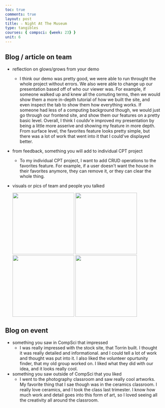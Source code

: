 ```yaml
---
toc: true
comments: true
layout: post
title: ☆ Night At The Museum 
type: tangibles
courses: { compsci: {week: 23} }
unit: 6
---
```


## Blog / article on team

- reflection on glows/grows from your demo
    - I think our demo was pretty good, we were able to run throught the whole project without errors. We also were able to change up our presentation based off of who our viewer was. For example, if someone walked up and knew all the comuting terms, then we would show them a more in-depth tutorial of how we built the site, and even inspect the tab to show them how everything works. If someone had less of a computing background though, we would just go through our frontend site, and show them our features on a pretty basic level. Overall, I think I couldv'e improved my presentation by being a little more asserive and showing my feature in more depth. From surface level, the favorites feature looks pretty simple, but there was a lot of work that went into it that I could've displayed better. 
- from feedback, something you will add to individual CPT project
    - To my individual CPT project, I want to add CRUD operations to the favorites feature. For example, if a user doesn't want the house in their favorites anymore, they can remove it, or they can clear the whole thing. 
- visuals or pics of team and people you talked

    <img height = 200px src= "https://github.com/nighthawkcoders/teacher_portfolio/assets/39902320/9a17c027-32fe-4f5d-ab96-2b4bf69907c9">
    <img height = 200px src="https://github.com/nighthawkcoders/teacher_portfolio/assets/39902320/43cb4aac-68bd-4fd5-8e8c-100f22e2ce9f">
    <img height = 200px src="https://github.com/nighthawkcoders/teacher_portfolio/assets/39902320/d2931420-1363-489c-aada-73101b65947c">
    <img height = 200px src="https://github.com/nighthawkcoders/teacher_portfolio/assets/39902320/537c6927-15a3-46aa-9375-82548545751f">

## Blog on event

- something you saw in CompSci that impressed
    - I was really impressed with the stock site, that Torrin built. I thought it was really detailed and informational. and I could tell a lot of work and thought was put into it. I also liked the volunteer opurtunity finder, that my old group worked on. I liked what they did with our idea, and it looks really cool. 
- something you saw outside of CompSci that you liked
    - I went to the photography classroom and saw really cool artworks. My favorite thing that I sae though was in the ceramics classroom. I really love ceramics, and I took the class last trimester. I know how much work and detail goes into this form of art, so I loved seeing all the creativity all around the classroom. 
